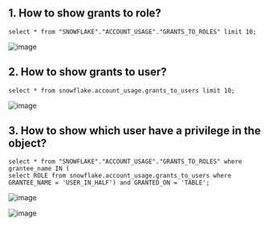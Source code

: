 ## 1. How to show grants to role?
```
select * from "SNOWFLAKE"."ACCOUNT_USAGE"."GRANTS_TO_ROLES" limit 10;
```
![image](https://user-images.githubusercontent.com/52474199/216776788-f1e50534-8b00-4e2c-b977-589bdf7f3591.png)


## 2. How to show grants to user?
```
select * from snowflake.account_usage.grants_to_users limit 10;
```
![image](https://user-images.githubusercontent.com/52474199/216776881-7dbe1901-bb83-4a97-ba46-839a56dcd5d1.png)

## 3. How to show which user have a privilege in the object?

```
select * from "SNOWFLAKE"."ACCOUNT_USAGE"."GRANTS_TO_ROLES" where grantee_name IN (
select ROLE from snowflake.account_usage.grants_to_users where GRANTEE_NAME = 'USER_IN_HALF') and GRANTED_ON = 'TABLE';
```
![image](https://user-images.githubusercontent.com/52474199/216777538-cd869fc2-fe38-4fc3-a60f-62c6397c7ac3.png)

![image](https://user-images.githubusercontent.com/52474199/216777471-e160a772-7188-4be5-bb69-abc8b2887bb5.png)



